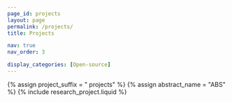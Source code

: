 ```yaml
---
page_id: projects
layout: page
permalink: /projects/
title: Projects

nav: true
nav_order: 3

display_categories: [Open-source]
---
```


{% assign project_suffix = " projects" %}
{% assign abstract_name = "ABS" %}
{% include research_project.liquid %}
